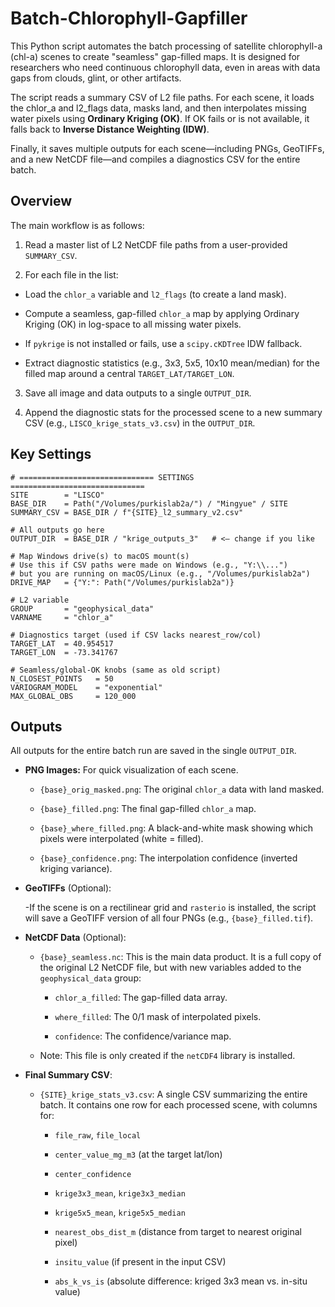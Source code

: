 # Batch-Chlorophyll-Gapfiller
This Python script automates the batch processing of satellite chlorophyll-a (chl-a) scenes to create "seamless" gap-filled maps. It is designed for researchers who need continuous chlorophyll data, even in areas with data gaps from clouds, glint, or other artifacts.

The script reads a summary CSV of L2 file paths. For each scene, it loads the chlor_a and l2_flags data, masks land, and then interpolates missing water pixels using **Ordinary Kriging (OK)**. If OK fails or is not available, it falls back to **Inverse Distance Weighting (IDW)**.

Finally, it saves multiple outputs for each scene—including PNGs, GeoTIFFs, and a new NetCDF file—and compiles a diagnostics CSV for the entire batch.

## Overview
The main workflow is as follows:

1. Read a master list of L2 NetCDF file paths from a user-provided ```SUMMARY_CSV```.

2. For each file in the list:

  - Load the ```chlor_a``` variable and ```l2_flags``` (to create a land mask).

  - Compute a seamless, gap-filled ```chlor_a``` map by applying Ordinary Kriging (OK) in log-space to all missing water pixels.

  - If ```pykrige``` is not installed or fails, use a ```scipy.cKDTree``` IDW fallback.

  - Extract diagnostic statistics (e.g., 3x3, 5x5, 10x10 mean/median) for the filled map around a central ```TARGET_LAT/TARGET_LON```.

3. Save all image and data outputs to a single ```OUTPUT_DIR```.

4. Append the diagnostic stats for the processed scene to a new summary CSV (e.g., ```LISCO_krige_stats_v3.csv```) in the ```OUTPUT_DIR```.

## Key Settings
```
# ============================== SETTINGS ==============================
SITE        = "LISCO"
BASE_DIR    = Path("/Volumes/purkislab2a/") / "Mingyue" / SITE
SUMMARY_CSV = BASE_DIR / f"{SITE}_l2_summary_v2.csv"

# All outputs go here
OUTPUT_DIR  = BASE_DIR / "krige_outputs_3"   # <— change if you like

# Map Windows drive(s) to macOS mount(s)
# Use this if CSV paths were made on Windows (e.g., "Y:\\...")
# but you are running on macOS/Linux (e.g., "/Volumes/purkislab2a")
DRIVE_MAP   = {"Y:": Path("/Volumes/purkislab2a")}

# L2 variable
GROUP       = "geophysical_data"
VARNAME     = "chlor_a"

# Diagnostics target (used if CSV lacks nearest_row/col)
TARGET_LAT  = 40.954517
TARGET_LON  = -73.341767

# Seamless/global-OK knobs (same as old script)
N_CLOSEST_POINTS   = 50
VARIOGRAM_MODEL    = "exponential"
MAX_GLOBAL_OBS     = 120_000
```
## Outputs
All outputs for the entire batch run are saved in the single ```OUTPUT_DIR```.

- **PNG Images:** For quick visualization of each scene.

  - ```{base}_orig_masked.png```: The original ```chlor_a``` data with land masked.

  - ```{base}_filled.png```: The final gap-filled ```chlor_a``` map.

  - ```{base}_where_filled.png```: A black-and-white mask showing which pixels were interpolated (white = filled).

  - ```{base}_confidence.png```: The interpolation confidence (inverted kriging variance).

- **GeoTIFFs** (Optional):

  -If the scene is on a rectilinear grid and ```rasterio``` is installed, the script will save a GeoTIFF version of all four PNGs (e.g., ```{base}_filled.tif```).

- **NetCDF Data** (Optional):

  - ```{base}_seamless.nc```: This is the main data product. It is a full copy of the original L2 NetCDF file, but with new variables added to the ```geophysical_data``` group:

    - ```chlor_a_filled```: The gap-filled data array.

    - ```where_filled```: The 0/1 mask of interpolated pixels.

    - ```confidence```: The confidence/variance map.

  - Note: This file is only created if the ```netCDF4``` library is installed.

- **Final Summary CSV**:

  - ```{SITE}_krige_stats_v3.csv```: A single CSV summarizing the entire batch. It contains one row for each processed scene, with columns for:

    - ```file_raw```, ```file_local```

    - ```center_value_mg_m3``` (at the target lat/lon)

    - ```center_confidence```

    - ```krige3x3_mean```, ```krige3x3_median```

    - ```krige5x5_mean```, ```krige5x5_median```

    - ```nearest_obs_dist_m``` (distance from target to nearest original pixel)

    - ```insitu_value``` (if present in the input CSV)

    - ```abs_k_vs_is``` (absolute difference: kriged 3x3 mean vs. in-situ value)
